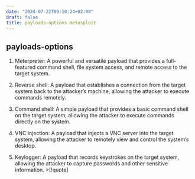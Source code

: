 ```yaml
---
date: "2024-07-22T09:10:24+02:00"
draft: false
title: payloads-options metasploit
---
```


## payloads-options

1.  Meterpreter: A powerful and versatile payload that provides a
    full-featured command shell, file system access, and remote access
    to the target system.

2.  Reverse shell: A payload that establishes a connection from the
    target system back to the attacker’s machine, allowing the attacker
    to execute commands remotely.

3.  Command shell: A simple payload that provides a basic command shell
    on the target system, allowing the attacker to execute commands
    directly on the system.

4.  VNC injection: A payload that injects a VNC server into the target
    system, allowing the attacker to remotely view and control the
    system’s desktop.

5.  Keylogger: A payload that records keystrokes on the target system,
    allowing the attacker to capture passwords and other sensitive
    information. >\[!quote\]
